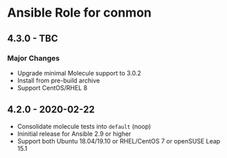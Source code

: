 # Ansible Role for conmon

## 4.3.0 - TBC

### Major Changes

  - Upgrade minimal Molecule support to 3.0.2
  - Install from pre-build archive
  - Support CentOS/RHEL 8

## 4.2.0 - 2020-02-22

  - Consolidate molecule tests into `default` (noop)
  - Ininitial release for Ansible 2.9 or higher
  - Support both Ubuntu 18.04/19.10 or RHEL/CentOS 7 or openSUSE Leap 15.1
